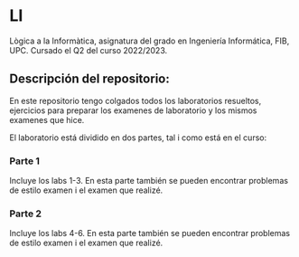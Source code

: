 # LI
Lògica a la Informàtica, asignatura del grado en Ingeniería Informática, FIB, UPC. Cursado el Q2 del curso 2022/2023.

## Descripción del repositorio:
En este repositorio tengo colgados todos los laboratorios resueltos, ejercicios para preparar los examenes de laboratorio y los mismos examenes que hice.

El laboratorio está dividido en dos partes, tal i como está en el curso:

### Parte 1
Incluye los labs 1-3. En esta parte también se pueden encontrar problemas de estilo examen i el examen que realizé.

### Parte 2
Incluye los labs 4-6. En esta parte también se pueden encontrar problemas de estilo examen i el examen que realizé.
